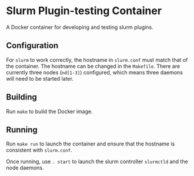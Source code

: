 # Slurm Plugin-testing Container
A Docker container for developing and testing slurm plugins.

## Configuration
For `slurm` to work correctly, the hostname in `slurm.conf` must match that of the container. The hostname can be changed in the `Makefile`.
There are currently three nodes (`nd[1-3]`) configured, which means three daemons will need to be started later.

## Building
Run `make` to build the Docker image. 

## Running
Run `make run` to launch the container and ensure that the hostname is consistent with `slurm.conf`.

Once running, use `. start` to launch the slurm controller `slurmctld` and the node daemons.
